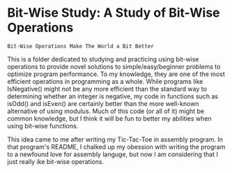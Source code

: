 # Bit-Wise Study: A Study of Bit-Wise Operations

`Bit-Wise Operations Make The World a Bit Better`

This is a folder dedicated to studying and practicing using bit-wise operations to provide novel solutions to simple/easy/beginner problems to optimize program performance. To my knowledge, they are one of the most efficient operations in programming as a whole. While programs like IsNegative() might not be any more efficient than the standard way to determining whether an integer is negative, my code in functions such as isOdd() and isEven() are certainly better than the more well-known alternative of using modulus. Much of this code (or all of it) might be common knowledge, but I think it will be fun to better my abilities when using bit-wise functions.

This idea came to me after writing my Tic-Tac-Toe in assembly program. In that program's README, I chalked up my obession with writing the program to a newfound love for assembly languge, but now I am considering that I just really ike bit-wise operations.
